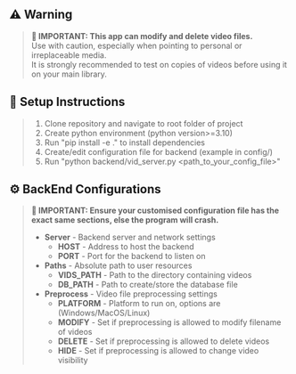 ## ⚠️ Warning
> **🚨 IMPORTANT: This app can modify and delete video files.**  
> Use with caution, especially when pointing to personal or irreplaceable media.  
> It is strongly recommended to test on copies of videos before using it on your main library.

## 🔧 Setup Instructions
> 1. Clone repository and navigate to root folder of project
> 2. Create python environment (python version>=3.10)
> 3. Run "pip install -e ." to install dependencies
> 4. Create/edit configuration file for backend (example in config/)
> 5. Run "python backend/vid_server.py <path_to_your_config_file>"


## ⚙️ BackEnd Configurations
> **🚨 IMPORTANT: Ensure your customised configuration file has the exact same sections, else the
> program will crash.**  
> - **Server** - Backend server and network settings
>   - **HOST** - Address to host the backend
>   - **PORT** - Port for the backend to listen on
> - **Paths** - Absolute path to user resources
>   - **VIDS_PATH** - Path to the directory containing videos
>   - **DB_PATH** - Path to create/store the database file
> - **Preprocess** - Video file preprocessing settings
>   - **PLATFORM** - Platform to run on, options are (Windows/MacOS/Linux)
>   - **MODIFY** - Set if preprocessing is allowed to modify filename of videos
>   - **DELETE** - Set if preprocessing is allowed to delete videos
>   - **HIDE** - Set if preprocessing is allowed to change video visibility
